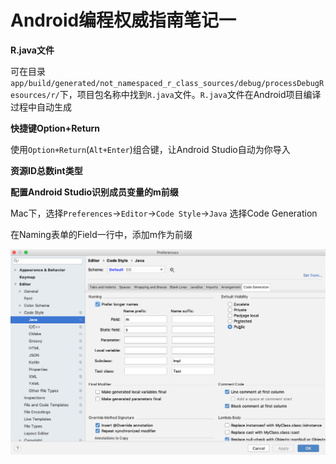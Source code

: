 # Android编程权威指南笔记一

**R.java文件**

可在目录`app/build/generated/not_namespaced_r_class_sources/debug/processDebugResources/r/`下，项目包名称中找到`R.java`文件。`R.java`文件在Android项目编译过程中自动生成

**快捷键Option+Return**

使用`Option+Return`(`Alt+Enter`)组合键，让Android Studio自动为你导入

**资源ID总数int类型**



**配置Android Studio识别成员变量的m前缀**

Mac下，选择`Preferences`->`Editor`->`Code Style`->`Java` 选择Code Generation

在Naming表单的Field一行中，添加m作为前缀

![007](https://github.com/winfredzen/Android-Basic/blob/master/images/007.png)

